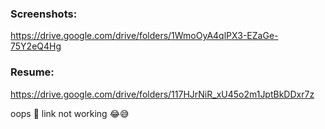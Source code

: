 ### Screenshots:
https://drive.google.com/drive/folders/1WmoOyA4qlPX3-EZaGe-75Y2eQ4Hg

### Resume:
https://drive.google.com/drive/folders/117HJrNiR_xU45o2m1JptBkDDxr7z








oops 🤭 link not working 😂😅
